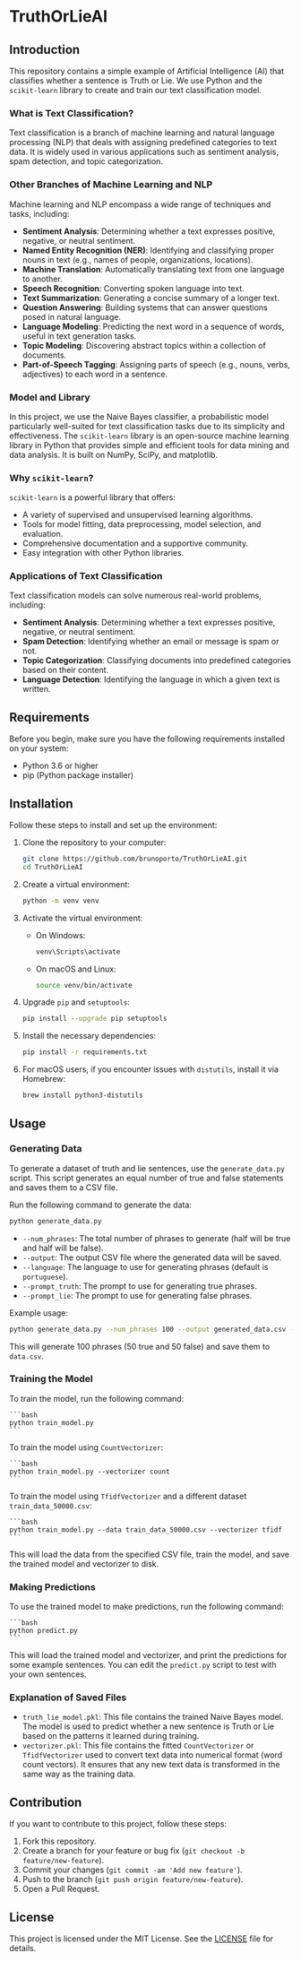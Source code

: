 
# TruthOrLieAI

## Introduction

This repository contains a simple example of Artificial Intelligence (AI) that classifies whether a sentence is Truth or Lie. We use Python and the `scikit-learn` library to create and train our text classification model.

### What is Text Classification?

Text classification is a branch of machine learning and natural language processing (NLP) that deals with assigning predefined categories to text data. It is widely used in various applications such as sentiment analysis, spam detection, and topic categorization.

### Other Branches of Machine Learning and NLP

Machine learning and NLP encompass a wide range of techniques and tasks, including:

- **Sentiment Analysis**: Determining whether a text expresses positive, negative, or neutral sentiment.
- **Named Entity Recognition (NER)**: Identifying and classifying proper nouns in text (e.g., names of people, organizations, locations).
- **Machine Translation**: Automatically translating text from one language to another.
- **Speech Recognition**: Converting spoken language into text.
- **Text Summarization**: Generating a concise summary of a longer text.
- **Question Answering**: Building systems that can answer questions posed in natural language.
- **Language Modeling**: Predicting the next word in a sequence of words, useful in text generation tasks.
- **Topic Modeling**: Discovering abstract topics within a collection of documents.
- **Part-of-Speech Tagging**: Assigning parts of speech (e.g., nouns, verbs, adjectives) to each word in a sentence.

### Model and Library

In this project, we use the Naive Bayes classifier, a probabilistic model particularly well-suited for text classification tasks due to its simplicity and effectiveness. The `scikit-learn` library is an open-source machine learning library in Python that provides simple and efficient tools for data mining and data analysis. It is built on NumPy, SciPy, and matplotlib.

### Why `scikit-learn`?

`scikit-learn` is a powerful library that offers:

- A variety of supervised and unsupervised learning algorithms.
- Tools for model fitting, data preprocessing, model selection, and evaluation.
- Comprehensive documentation and a supportive community.
- Easy integration with other Python libraries.

### Applications of Text Classification

Text classification models can solve numerous real-world problems, including:

- **Sentiment Analysis**: Determining whether a text expresses positive, negative, or neutral sentiment.
- **Spam Detection**: Identifying whether an email or message is spam or not.
- **Topic Categorization**: Classifying documents into predefined categories based on their content.
- **Language Detection**: Identifying the language in which a given text is written.

## Requirements

Before you begin, make sure you have the following requirements installed on your system:

- Python 3.6 or higher
- pip (Python package installer)

## Installation

Follow these steps to install and set up the environment:

1. Clone the repository to your computer:

    ```bash
    git clone https://github.com/brunoporto/TruthOrLieAI.git
    cd TruthOrLieAI
    ```

2. Create a virtual environment:

    ```bash
    python -m venv venv
    ```

3. Activate the virtual environment:
    - On Windows:
      ```bash
      venv\Scripts\activate
      ```
    - On macOS and Linux:
      ```bash
      source venv/bin/activate
      ```

4. Upgrade `pip` and `setuptools`:

    ```bash
    pip install --upgrade pip setuptools
    ```

5. Install the necessary dependencies:

    ```bash
    pip install -r requirements.txt
    ```

6. For macOS users, if you encounter issues with `distutils`, install it via Homebrew:

    ```bash
    brew install python3-distutils
    ```

## Usage

### Generating Data

To generate a dataset of truth and lie sentences, use the `generate_data.py` script. This script generates an equal number of true and false statements and saves them to a CSV file. 

Run the following command to generate the data:

```bash
python generate_data.py
```

- `--num_phrases`: The total number of phrases to generate (half will be true and half will be false).
- `--output`: The output CSV file where the generated data will be saved.
- `--language`: The language to use for generating phrases (default is `portuguese`).
- `--prompt_truth`: The prompt to use for generating true phrases.
- `--prompt_lie`: The prompt to use for generating false phrases.

Example usage:

```bash
python generate_data.py --num_phrases 100 --output generated_data.csv --language portuguese --prompt_truth "A verdade é" --prompt_lie "A mentira é"
```

This will generate 100 phrases (50 true and 50 false) and save them to `data.csv`.

### Training the Model

To train the model, run the following command:

    ```bash
    python train_model.py
    ```

To train the model using `CountVectorizer`:

    ```bash
    python train_model.py --vectorizer count
    ```

To train the model using `TfidfVectorizer` and a different dataset `train_data_50000.csv`:

    ```bash
    python train_model.py --data train_data_50000.csv --vectorizer tfidf
    ```

This will load the data from the specified CSV file, train the model, and save the trained model and vectorizer to disk.

### Making Predictions

To use the trained model to make predictions, run the following command:

    ```bash
    python predict.py
    ```

This will load the trained model and vectorizer, and print the predictions for some example sentences. You can edit the `predict.py` script to test with your own sentences.

### Explanation of Saved Files

- `truth_lie_model.pkl`: This file contains the trained Naive Bayes model. The model is used to predict whether a new sentence is Truth or Lie based on the patterns it learned during training.
- `vectorizer.pkl`: This file contains the fitted `CountVectorizer` or `TfidfVectorizer` used to convert text data into numerical format (word count vectors). It ensures that any new text data is transformed in the same way as the training data.

## Contribution

If you want to contribute to this project, follow these steps:

1. Fork this repository.
2. Create a branch for your feature or bug fix (`git checkout -b feature/new-feature`).
3. Commit your changes (`git commit -am 'Add new feature'`).
4. Push to the branch (`git push origin feature/new-feature`).
5. Open a Pull Request.

## License

This project is licensed under the MIT License. See the [LICENSE](LICENSE) file for details.
